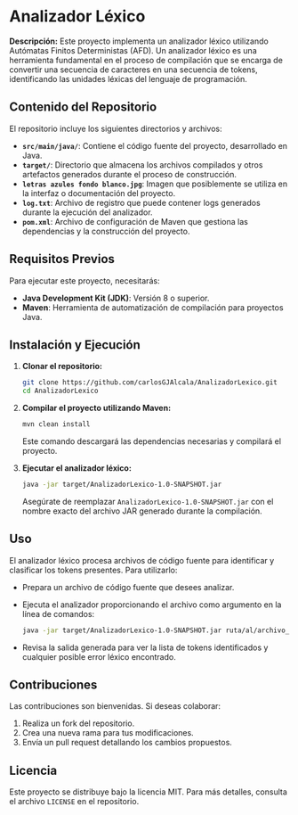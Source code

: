 
# Analizador Léxico

**Descripción:**
Este proyecto implementa un analizador léxico utilizando Autómatas Finitos Deterministas (AFD). Un analizador léxico es una herramienta fundamental en el proceso de compilación que se encarga de convertir una secuencia de caracteres en una secuencia de tokens, identificando las unidades léxicas del lenguaje de programación.

## Contenido del Repositorio

El repositorio incluye los siguientes directorios y archivos:

- **`src/main/java/`**: Contiene el código fuente del proyecto, desarrollado en Java.
- **`target/`**: Directorio que almacena los archivos compilados y otros artefactos generados durante el proceso de construcción.
- **`letras azules fondo blanco.jpg`**: Imagen que posiblemente se utiliza en la interfaz o documentación del proyecto.
- **`log.txt`**: Archivo de registro que puede contener logs generados durante la ejecución del analizador.
- **`pom.xml`**: Archivo de configuración de Maven que gestiona las dependencias y la construcción del proyecto.

## Requisitos Previos

Para ejecutar este proyecto, necesitarás:

- **Java Development Kit (JDK)**: Versión 8 o superior.
- **Maven**: Herramienta de automatización de compilación para proyectos Java.

## Instalación y Ejecución

1. **Clonar el repositorio:**

   ```bash
   git clone https://github.com/carlosGJAlcala/AnalizadorLexico.git
   cd AnalizadorLexico
   ```

2. **Compilar el proyecto utilizando Maven:**

   ```bash
   mvn clean install
   ```

   Este comando descargará las dependencias necesarias y compilará el proyecto.

3. **Ejecutar el analizador léxico:**

   ```bash
   java -jar target/AnalizadorLexico-1.0-SNAPSHOT.jar
   ```

   Asegúrate de reemplazar `AnalizadorLexico-1.0-SNAPSHOT.jar` con el nombre exacto del archivo JAR generado durante la compilación.

## Uso

El analizador léxico procesa archivos de código fuente para identificar y clasificar los tokens presentes. Para utilizarlo:

- Prepara un archivo de código fuente que desees analizar.
- Ejecuta el analizador proporcionando el archivo como argumento en la línea de comandos:

  ```bash
  java -jar target/AnalizadorLexico-1.0-SNAPSHOT.jar ruta/al/archivo_de_codigo.txt
  ```

- Revisa la salida generada para ver la lista de tokens identificados y cualquier posible error léxico encontrado.

## Contribuciones

Las contribuciones son bienvenidas. Si deseas colaborar:

1. Realiza un fork del repositorio.
2. Crea una nueva rama para tus modificaciones.
3. Envía un pull request detallando los cambios propuestos.

## Licencia

Este proyecto se distribuye bajo la licencia MIT. Para más detalles, consulta el archivo `LICENSE` en el repositorio.

